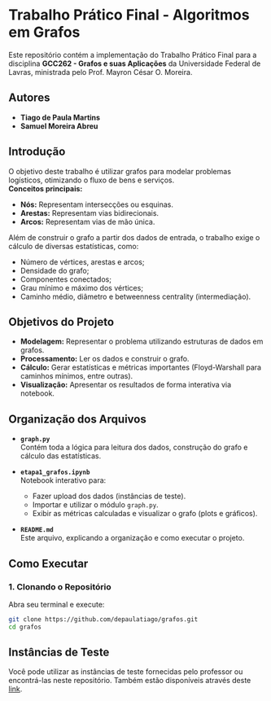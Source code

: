 # Trabalho Prático Final - Algoritmos em Grafos

Este repositório contém a implementação do Trabalho Prático Final para a disciplina **GCC262 - Grafos e suas Aplicações** da Universidade Federal de Lavras, ministrada pelo Prof. Mayron César O. Moreira.

## Autores

- **Tiago de Paula Martins**
- **Samuel Moreira Abreu**

## Introdução

O objetivo deste trabalho é utilizar grafos para modelar problemas logísticos, otimizando o fluxo de bens e serviços.  
**Conceitos principais:**

- **Nós:** Representam intersecções ou esquinas.
- **Arestas:** Representam vias bidirecionais.
- **Arcos:** Representam vias de mão única.

Além de construir o grafo a partir dos dados de entrada, o trabalho exige o cálculo de diversas estatísticas, como:
- Número de vértices, arestas e arcos;
- Densidade do grafo;
- Componentes conectados;
- Grau mínimo e máximo dos vértices;
- Caminho médio, diâmetro e betweenness centrality (intermediação).

## Objetivos do Projeto

- **Modelagem:** Representar o problema utilizando estruturas de dados em grafos.
- **Processamento:** Ler os dados e construir o grafo.
- **Cálculo:** Gerar estatísticas e métricas importantes (Floyd-Warshall para caminhos mínimos, entre outras).
- **Visualização:** Apresentar os resultados de forma interativa via notebook.

## Organização dos Arquivos

- **`graph.py`**  
  Contém toda a lógica para leitura dos dados, construção do grafo e cálculo das estatísticas.

- **`etapa1_grafos.ipynb`**  
  Notebook interativo para:
  - Fazer upload dos dados (instâncias de teste).
  - Importar e utilizar o módulo `graph.py`.
  - Exibir as métricas calculadas e visualizar o grafo (plots e gráficos).

- **`README.md`**  
  Este arquivo, explicando a organização e como executar o projeto.

## Como Executar

### 1. Clonando o Repositório

Abra seu terminal e execute:
```bash
git clone https://github.com/depaulatiago/grafos.git
cd grafos
```

## Instâncias de Teste

Você pode utilizar as instâncias de teste fornecidas pelo professor ou encontrá-las neste repositório. Também estão disponíveis através deste [link](https://drive.google.com/file/d/1hlBu7L8OBqrwkVRRlFrVOTvBWKnqITxz/view?usp=drive_link).
